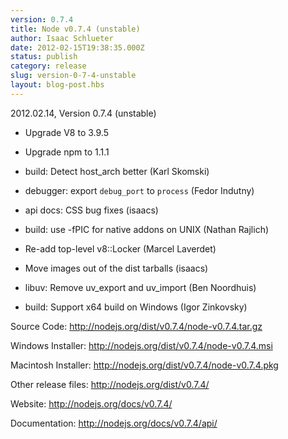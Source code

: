 ```yaml
---
version: 0.7.4
title: Node v0.7.4 (unstable)
author: Isaac Schlueter
date: 2012-02-15T19:38:35.000Z
status: publish
category: release
slug: version-0-7-4-unstable
layout: blog-post.hbs
---
```


<p>2012.02.14, Version 0.7.4 (unstable)

</p>
<ul>
<li><p>Upgrade V8 to 3.9.5</p>
</li>
<li><p>Upgrade npm to 1.1.1</p>
</li>
<li><p>build: Detect host_arch better (Karl Skomski)</p>
</li>
<li><p>debugger: export <code>debug_port</code> to <code>process</code> (Fedor Indutny)</p>
</li>
<li><p>api docs: CSS bug fixes (isaacs)</p>
</li>
<li><p>build: use -fPIC for native addons on UNIX (Nathan Rajlich)</p>
</li>
<li><p>Re-add top-level v8::Locker (Marcel Laverdet)</p>
</li>
<li><p>Move images out of the dist tarballs (isaacs)</p>
</li>
<li><p>libuv: Remove uv_export and uv_import (Ben Noordhuis)</p>
</li>
<li><p>build: Support x64 build on Windows (Igor Zinkovsky)</p>
</li>
</ul>
<p>Source Code: <a href="http://nodejs.org/dist/v0.7.4/node-v0.7.4.tar.gz">http://nodejs.org/dist/v0.7.4/node-v0.7.4.tar.gz</a>

</p>
<p>Windows Installer: <a href="http://nodejs.org/dist/v0.7.4/node-v0.7.4.msi">http://nodejs.org/dist/v0.7.4/node-v0.7.4.msi</a>

</p>
<p>Macintosh Installer: <a href="http://nodejs.org/dist/v0.7.4/node-v0.7.4.pkg">http://nodejs.org/dist/v0.7.4/node-v0.7.4.pkg</a>

</p>
<p>Other release files: <a href="http://nodejs.org/dist/v0.7.4/">http://nodejs.org/dist/v0.7.4/</a>

</p>
<p>Website: <a href="http://nodejs.org/docs/v0.7.4/">http://nodejs.org/docs/v0.7.4/</a>

</p>
<p>Documentation: <a href="http://nodejs.org/docs/v0.7.4/api/">http://nodejs.org/docs/v0.7.4/api/</a>
</p>
